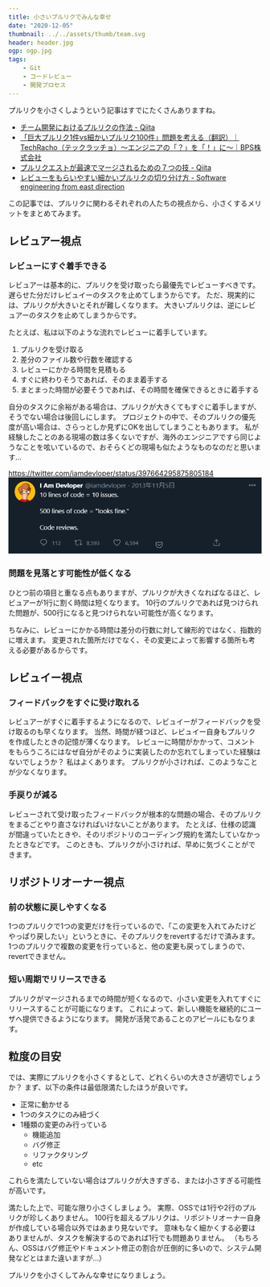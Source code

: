 ```yaml
---
title: 小さいプルリクでみんな幸せ
date: "2020-12-05"
thumbnail: ../../assets/thumb/team.svg
header: header.jpg
ogp: ogp.jpg
tags:
    - Git
    - コードレビュー
    - 開発プロセス
---
```


プルリクを小さくしようという記事はすでにたくさんありますね。

- [チーム開発におけるプルリクの作法 - Qiita](https://qiita.com/ikuwow/items/fb52a54c086398eb5b92#%E5%8D%81%E5%88%86%E5%B0%8F%E3%81%95%E3%81%8F%E3%83%97%E3%83%AB%E3%83%AA%E3%82%AF%E3%82%92%E4%BD%9C%E3%82%8D%E3%81%86)
- [「巨大プルリク1件vs細かいプルリク100件」問題を考える（翻訳）｜TechRacho（テックラッチョ）〜エンジニアの「？」を「！」に〜｜BPS株式会社](https://techracho.bpsinc.jp/hachi8833/2018_02_07/51095)
- [プルリクエストが最速でマージされるための７つの技 - Qiita](https://qiita.com/TsuyoshiUshio@github/items/63af5cacb3712d6f9199#%E3%83%97%E3%83%AB%E3%83%AA%E3%82%AF%E3%82%A8%E3%82%B9%E3%83%88%E3%82%92%E5%B0%8F%E3%81%95%E3%81%8F%E3%81%99%E3%82%8B)
- [レビューをもらいやすい細かいプルリクの切り分け方 - Software engineering from east direction](https://khigashigashi.hatenablog.com/entry/2018/03/09/020359)

この記事では、プルリクに関わるそれぞれの人たちの視点から、小さくするメリットをまとめてみます。


## レビュアー視点

### レビューにすぐ着手できる

レビュアーは基本的に、プルリクを受け取ったら最優先でレビューすべきです。
遅らせた分だけレビュイーのタスクを止めてしまうからです。
ただ、現実的には、プルリクが大きいとそれが難しくなります。
大きいプルリクは、逆にレビュアーのタスクを止めてしまうからです。

たとえば、私は以下のような流れでレビューに着手しています。

1. プルリクを受け取る
2. 差分のファイル数や行数を確認する
3. レビューにかかる時間を見積もる
4. すぐに終わりそうであれば、そのまま着手する
5. まとまった時間が必要そうであれば、その時間を確保できるときに着手する

自分のタスクに余裕がある場合は、プルリクが大きくてもすぐに着手しますが、そうでない場合は後回しにします。
プロジェクトの中で、そのプルリクの優先度が高い場合は、さらっとしか見ずにOKを出してしまうこともあります。
私が経験したことのある現場の数は多くないですが、海外のエンジニアですら同じようなことを呟いているので、おそらくどの現場も似たようなものなのだと思います...

https://twitter.com/iamdevloper/status/397664295875805184
![tweet](./tweet.png)


### 問題を見落とす可能性が低くなる

ひとつ前の項目と重なる点もありますが、プルリクが大きくなればなるほど、レビュアーが1行に割く時間は短くなります。
10行のプルリクであれば見つけられた問題が、500行になると見つけられない可能性が高くなります。

ちなみに、レビューにかかる時間は差分の行数に対して線形的ではなく、指数的に増えます。
変更された箇所だけでなく、その変更によって影響する箇所も考える必要があるからです。


## レビュイー視点

### フィードバックをすぐに受け取れる

レビュアーがすぐに着手するようになるので、レビュイーがフィードバックを受け取るのも早くなります。
当然、時間が経つほど、レビュイー自身もプルリクを作成したときの記憶が薄くなります。
レビューに時間がかかって、コメントをもらうころにはなぜ自分がそのように実装したのか忘れてしまっていた経験はないでしょうか？
私はよくあります。
プルリクが小さければ、このようなことが少なくなります。


### 手戻りが減る

レビューされて受け取ったフィードバックが根本的な問題の場合、そのプルリクをまるごとやり直さなければいけないことがあります。
たとえば、仕様の認識が間違っていたときや、そのリポジトリのコーディング規約を満たしていなかったときなどです。
このときも、プルリクが小さければ、早めに気づくことができます。


## リポジトリオーナー視点

### 前の状態に戻しやすくなる

1つのプルリクで1つの変更だけを行っているので、「この変更を入れてみたけどやっぱり戻したい」というときに、そのプルリクをrevertするだけで済みます。
1つのプルリクで複数の変更を行っていると、他の変更も戻ってしまうので、revertできません。


### 短い周期でリリースできる

プルリクがマージされるまでの時間が短くなるので、小さい変更を入れてすぐにリリースすることが可能になります。
これによって、新しい機能を継続的にユーザへ提供できるようになります。
開発が活発であることのアピールにもなります。


## 粒度の目安

では、実際にプルリクを小さくするとして、どれくらいの大きさが適切でしょうか？
まず、以下の条件は最低限満たしたほうが良いです。

- 正常に動かせる
- 1つのタスクにのみ紐づく
- 1種類の変更のみ行っている
    - 機能追加
    - バグ修正
    - リファクタリング
    - etc

これらを満たしていない場合はプルリクが大きすぎる、または小さすぎる可能性が高いです。

満たした上で、可能な限り小さくしましょう。
実際、OSSでは1行や2行のプルリクが珍しくありません。
100行を超えるプルリクは、リポジトリオーナー自身が作成している場合以外ではあまり見ないです。
意味もなく細かくする必要はありませんが、タスクを解決するのであれば1行でも問題ありません。
（もちろん、OSSはバグ修正やドキュメント修正の割合が圧倒的に多いので、システム開発などとはまた違いますが...）

プルリクを小さくしてみんな幸せになりましょう。
